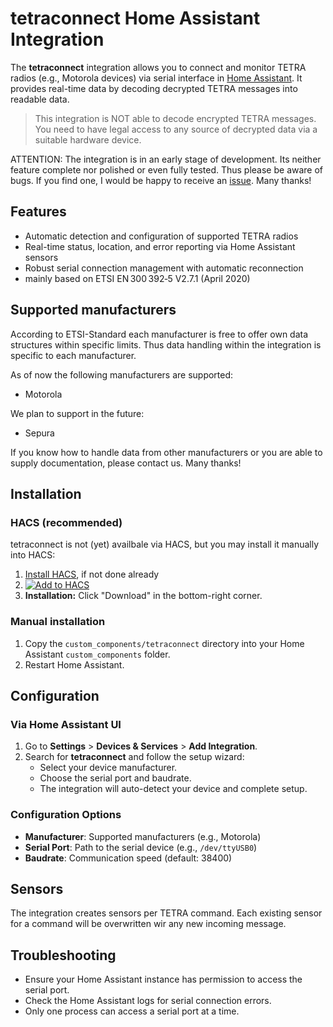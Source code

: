 # tetraconnect Home Assistant Integration

The **tetraconnect** integration allows you to connect and monitor TETRA radios (e.g., Motorola devices) via serial interface in [Home Assistant](https://www.home-assistant.io/). It provides real-time data by decoding decrypted TETRA messages into readable data.

> This integration is NOT able to decode encrypted TETRA messages. You need to have legal access to any source of decrypted data via a suitable hardware device.

ATTENTION: The integration is in an early stage of development. Its neither feature complete nor polished or even fully tested. Thus please be aware of bugs. If you find one, I would be happy to receive an [issue](https://github.com/moehrem/tetraconnect/issues). Many thanks!


## Features
- Automatic detection and configuration of supported TETRA radios
- Real-time status, location, and error reporting via Home Assistant sensors
- Robust serial connection management with automatic reconnection
- mainly based on ETSI EN 300 392‑5 V2.7.1 (April 2020)

## Supported manufacturers
According to ETSI-Standard each manufacturer is free to offer own data structures within specific limits. Thus data handling within the integration is specific to each manufacturer.

As of now the following manufacturers are supported:
- Motorola

We plan to support in the future:
- Sepura

If you know how to handle data from other manufacturers or you are able to supply documentation, please contact us. Many thanks!

## Installation

### HACS (recommended)
tetraconnect is not (yet) availbale via HACS, but you may install it manually into HACS:
1. [Install HACS](https://www.hacs.xyz/docs/use/), if not done already
2. [![Add to HACS](https://my.home-assistant.io/badges/hacs_repository.svg)](https://my.home-assistant.io/redirect/hacs_repository/?owner=moehrem&repository=tetraconnect&category=Integration)
3. **Installation:** Click "Download" in the bottom-right corner.

### Manual installation
1. Copy the `custom_components/tetraconnect` directory into your Home Assistant `custom_components` folder.
2. Restart Home Assistant.

## Configuration

### Via Home Assistant UI
1. Go to **Settings** > **Devices & Services** > **Add Integration**.
2. Search for **tetraconnect** and follow the setup wizard:
    - Select your device manufacturer.
    - Choose the serial port and baudrate.
    - The integration will auto-detect your device and complete setup.

### Configuration Options
- **Manufacturer**: Supported manufacturers (e.g., Motorola)
- **Serial Port**: Path to the serial device (e.g., `/dev/ttyUSB0`)
- **Baudrate**: Communication speed (default: 38400)

## Sensors
The integration creates sensors per TETRA command. Each existing sensor for a command will be overwritten wir any new incoming message.


## Troubleshooting
- Ensure your Home Assistant instance has permission to access the serial port.
- Check the Home Assistant logs for serial connection errors.
- Only one process can access a serial port at a time.